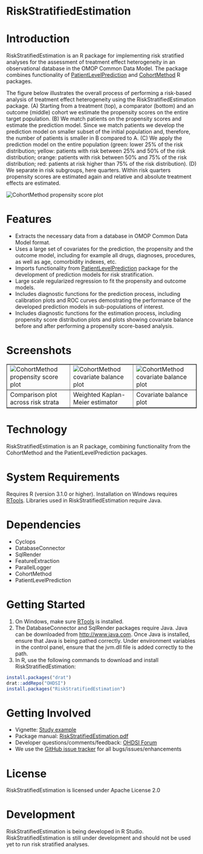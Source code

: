 RiskStratifiedEstimation
===========

Introduction
============
RiskStratifiedEstimation is an R package for implementing risk stratified analyses for the assessment of treatment effect heterogeneity in an observational database in the OMOP Common Data Model. The package combines functionality of [PatientLevelPrediction](https://github.com/OHDSI/PatientLevelPrediction) and [CohortMethod](https://github.com/OHDSI/CohortMethod) R packages.

The figure below illustrates the overall process of performing a risk-based analysis of treatment effect heterogeneity using the RiskStratifiedEstimation package. (A) Starting from a treatment (top), a comparator (bottom) and an outcome (middle) cohort we estimate the propensity scores on the entire target population. (B) We match patients on the propensity scores and estimate the prediction model. Since we match patients we develop the prediction model on smaller subset of the initial population and, therefore, the number of patients is smaller in B compared to A. (C) We apply the prediction model on the entire population (green: lower 25% of the risk distribution; yellow: patients with risk between 25% and 50% of the risk distribution; orange: patients with risk between 50% and 75% of the risk distribution; red: patients at risk higher than 75% of the risk distribution). (D) We separate in risk subgroups, here quarters. Within risk quarters propensity scores are estimated again and relative and absolute treatment effects are estimated.

  <img src="https://github.com/mi-erasmusmc/RiskStratifiedEstimation/blob/develop/vignettes/rsee_process.jpg" alt="CohortMethod propensity score plot" title="RiskStratifiedEstimation comparison plot" />
  
Features
========
- Extracts the necessary data from a database in OMOP Common Data Model format.
- Uses a large set of covariates for the prediction, the propensity and the outcome model, including for example all drugs, diagnoses, procedures, as well as age, comorbidity indexes, etc.
- Imports functionality from [PatientLevelPrediction](https://github.com/OHDSI/PatientLevelPrediction) package for the development of prediction models for risk stratification.
- Large scale regularized regression to fit the propensity and outcome models.
- Includes diagnostic functions for the prediction process, including calibration plots and ROC curves demostrating the performance of the developed prediction models in sub-populations of interest.
- Includes diagnostic functions for the estimation process, including propensity score distribution plots and plots showing covariate balance before and after performing a propensity score-based analysis.



Screenshots
===========
<table border = "">
<tr valign="top">
<td width = 33%>
  <img src="https://github.com/mi-erasmusmc/RiskStratifiedEstimation/blob/develop/vignettes/comparisonPlot.png" alt="CohortMethod propensity score plot" title="RiskStratifiedEstimation comparison plot" />
</td>
<td width = 33%>
 <img src="https://github.com/mi-erasmusmc/RiskStratifiedEstimation/blob/master/vignettes/KMPlot.jpeg" alt="CohortMethod covariate balance plot" title="RiskStratifiedEstimation weighted Kaplan-Meier estimate" />
</td>
<td width = 33%>
 <img src="https://github.com/mi-erasmusmc/RiskStratifiedEstimation/blob/master/vignettes/balancePlot.jpeg" alt="CohortMethod covariate balance plot" title="RiskStratifiedEstimation weighted Kaplan-Meier estimate" />
</td>
</tr><tr>
<td>Comparison plot across risk strata</td><td>Weighted Kaplan-Meier estimator</td><td>Covariate balance plot</td>
</tr>
</table>

Technology
============
RiskStratifiedEstimation is an R package, combining functionality from the CohortMethod and the PatientLevelPrediction packages.

System Requirements
============
Requires R (version 3.1.0 or higher). Installation on Windows requires [RTools](http://cran.r-project.org/bin/windows/Rtools/). Libraries used in RiskStratifiedEstimation require Java.

Dependencies
============
 * Cyclops
 * DatabaseConnector
 * SqlRender
 * FeatureExtraction
 * ParallelLogger
 * CohortMethod
 * PatientLevelPrediction

Getting Started
===============
1. On Windows, make sure [RTools](http://cran.r-project.org/bin/windows/Rtools/) is installed.
2. The DatabaseConnector and SqlRender packages require Java. Java can be downloaded from
<a href="http://www.java.com" target="_blank">http://www.java.com</a>. Once Java is installed, ensure that Java is being pathed correctly. Under environment variables in the control panel, ensure that the jvm.dll file is added correctly to the path.
3. In R, use the following commands to download and install RiskStratifiedEstimation:

  ```r
  install.packages("drat")
  drat::addRepo("OHDSI")
  install.packages("RiskStratifiedEstimation")
  ```

Getting Involved
=============
* Vignette: [Study example](https://github.com/mi-erasmusmc/RiskStratifiedEstimation/tree/master/inst/doc/StudyExample.pdf)
* Package manual: [RiskStratifiedEstimation.pdf](https://github.com/mi-erasmusmc/RiskStratifiedEstimation/blob/develop/extras/RiskStratifiedEstimation-manual.pdf)
* Developer questions/comments/feedback: <a href="http://forums.ohdsi.org/c/developers">OHDSI Forum</a>
* We use the <a href="../../issues">GitHub issue tracker</a> for all bugs/issues/enhancements

License
=======
RiskStratifiedEstimation is licensed under Apache License 2.0

Development
===========
RiskStratifiedEstimation is being developed in R Studio.
RiskStratifiedEstimation is still under development and should not be used yet to run risk stratified analyses.


